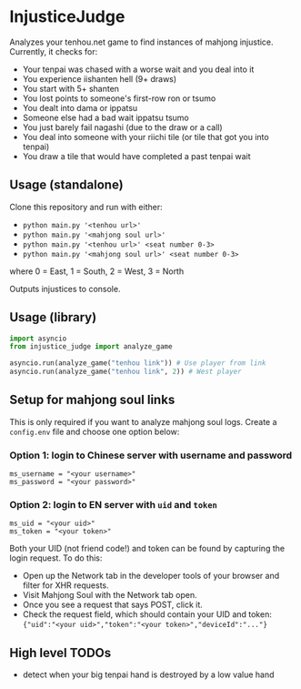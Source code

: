 # InjusticeJudge

Analyzes your tenhou.net game to find instances of mahjong injustice. Currently, it checks for:

- Your tenpai was chased with a worse wait and you deal into it
- You experience iishanten hell (9+ draws)
- You start with 5+ shanten
- You lost points to someone's first-row ron or tsumo
- You dealt into dama or ippatsu
- Someone else had a bad wait ippatsu tsumo
- You just barely fail nagashi (due to the draw or a call)
- You deal into someone with your riichi tile (or tile that got you into tenpai)
- You draw a tile that would have completed a past tenpai wait

## Usage (standalone)

Clone this repository and run with either:

- `python main.py '<tenhou url>'`
- `python main.py '<mahjong soul url>'`
- `python main.py '<tenhou url>' <seat number 0-3>`
- `python main.py '<mahjong soul url>' <seat number 0-3>`

where 0 = East, 1 = South, 2 = West, 3 = North

Outputs injustices to console.

## Usage (library)

```python
import asyncio
from injustice_judge import analyze_game

asyncio.run(analyze_game("tenhou link")) # Use player from link
asyncio.run(analyze_game("tenhou link", 2)) # West player
```

## Setup for mahjong soul links

This is only required if you want to analyze mahjong soul logs. Create a `config.env` file and choose one option below:

### Option 1: login to Chinese server with username and password

    ms_username = "<your username>"
    ms_password = "<your password>"

### Option 2: login to EN server with `uid` and `token`

    ms_uid = "<your uid>"
    ms_token = "<your token>"

Both your UID (not friend code!) and token can be found by capturing the login request.
To do this:

- Open up the Network tab in the developer tools of your browser and filter for XHR requests.
- Visit Mahjong Soul with the Network tab open.
- Once you see a request that says POST, click it.
- Check the request field, which should contain your UID and token: `{"uid":"<your uid>","token":"<your token>","deviceId":"..."}`

## High level TODOs

- detect when your big tenpai hand is destroyed by a low value hand
